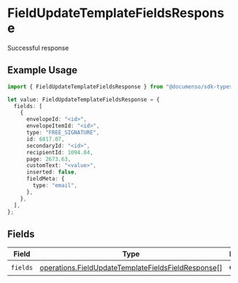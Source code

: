 # FieldUpdateTemplateFieldsResponse

Successful response

## Example Usage

```typescript
import { FieldUpdateTemplateFieldsResponse } from "@documenso/sdk-typescript/models/operations";

let value: FieldUpdateTemplateFieldsResponse = {
  fields: [
    {
      envelopeId: "<id>",
      envelopeItemId: "<id>",
      type: "FREE_SIGNATURE",
      id: 6817.07,
      secondaryId: "<id>",
      recipientId: 1094.84,
      page: 2673.63,
      customText: "<value>",
      inserted: false,
      fieldMeta: {
        type: "email",
      },
    },
  ],
};
```

## Fields

| Field                                                                                                                    | Type                                                                                                                     | Required                                                                                                                 | Description                                                                                                              |
| ------------------------------------------------------------------------------------------------------------------------ | ------------------------------------------------------------------------------------------------------------------------ | ------------------------------------------------------------------------------------------------------------------------ | ------------------------------------------------------------------------------------------------------------------------ |
| `fields`                                                                                                                 | [operations.FieldUpdateTemplateFieldsFieldResponse](../../models/operations/fieldupdatetemplatefieldsfieldresponse.md)[] | :heavy_check_mark:                                                                                                       | N/A                                                                                                                      |